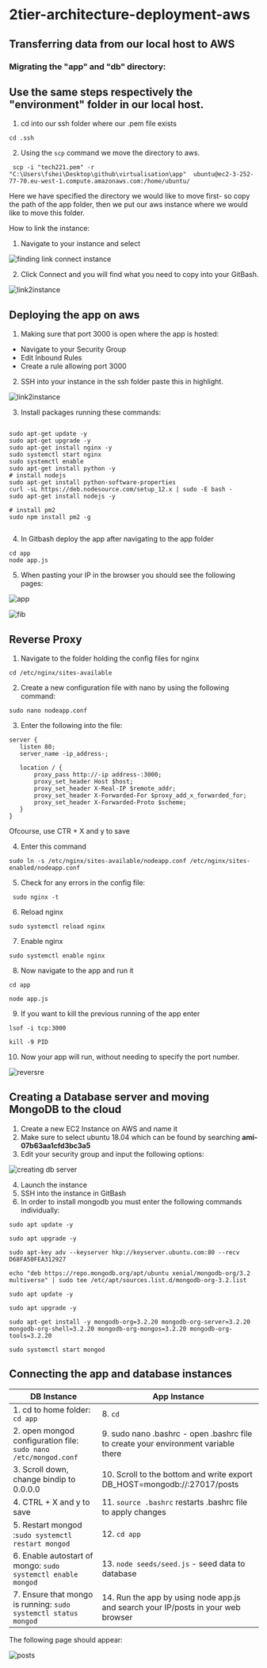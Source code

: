 # 2tier-architecture-deployment-aws


## Transferring data from our local host to AWS

### Migrating the "app" and "db" directory:

## Use the same steps respectively  the "environment" folder in our local host.

1. cd into our ssh folder where our .pem file exists

```
cd .ssh
```

2. Using the `scp` command we move the directory to aws.

```
 scp -i "tech221.pem" -r "C:\Users\fshei\Desktop\github\virtualisation\app"  ubuntu@ec2-3-252-77-70.eu-west-1.compute.amazonaws.com:/home/ubuntu/

 ```

Here we have specified the directory we would like to move first- so copy the path of the app folder, then we put our aws instance where we would like to move this folder.

How to link the instance:

1. Navigate to your instance and select

![finding link connect instance](https://user-images.githubusercontent.com/129324316/233976952-c0384cc6-eddc-41e8-99aa-a83ba4d994d3.png)



2. Click Connect and you will find what you need to copy into your GitBash. 




![link2instance](https://user-images.githubusercontent.com/129324316/233976963-7df0530a-6b3f-4bb0-a906-d5534730a308.png)


## Deploying the app on aws

1. Making sure that port 3000 is open where the app is hosted:
  - Navigate to your Security Group
  - Edit Inbound Rules 
  - Create a rule allowing port 3000
 
 2. SSH into your instance in the ssh folder paste this in highlight.
 
 
 ![link2instance](https://user-images.githubusercontent.com/129324316/234017469-f0ae8b99-e71f-4cd4-a35e-69b6420be739.png)

3. Install  packages running these commands:

```

sudo apt-get update -y
sudo apt-get upgrade -y
sudo apt-get install nginx -y
sudo systemctl start nginx
sudo systemctl enable
sudo apt-get install python -y
# install nodejs
sudo apt-get install python-software-properties
curl -sL https://deb.nodesource.com/setup_12.x | sudo -E bash -
sudo apt-get install nodejs -y

# install pm2
sudo npm install pm2 -g


```
 
 
4. In Gitbash deploy the app after navigating to the app folder
 
 ```
 cd app
 node app.js
 ```
 
5. When pasting your IP in the browser you should see the following pages:


![app](https://user-images.githubusercontent.com/129324316/234064946-3055a480-a1e6-4df2-8415-0360d3a0cbed.png)


![fib](https://user-images.githubusercontent.com/129324316/234064973-67dcd03c-a787-4f72-8157-5afef8db83f3.png)


## Reverse Proxy

1. Navigate to the folder holding the config files for nginx 
```
cd /etc/nginx/sites-available
```

2. Create a new configuration file with nano by using the following command:

```
sudo nano nodeapp.conf

```

3. Enter the following into the file:

```
server {
   listen 80;
   server_name -ip_address-;

   location / {
       proxy_pass http://-ip address-:3000;
       proxy_set_header Host $host;
       proxy_set_header X-Real-IP $remote_addr;
       proxy_set_header X-Forwarded-For $proxy_add_x_forwarded_for;
       proxy_set_header X-Forwarded-Proto $scheme;
   }
}
```
Ofcourse, use CTR + X and y to save

4. Enter this command 
```
sudo ln -s /etc/nginx/sites-available/nodeapp.conf /etc/nginx/sites-enabled/nodeapp.conf

```
5. Check for any errors in the config file:
```
 sudo nginx -t

```
6. Reload nginx

```
sudo systemctl reload nginx

```
7. Enable nginx
```
sudo systemctl enable nginx

```
8. Now navigate to the app and run it

```
cd app

node app.js
```
9. If you want to kill the previous running of the app enter
```
lsof -i tcp:3000

kill -9 PID

```
10. Now your app will run, without needing to specify the port number.

![reversre](https://user-images.githubusercontent.com/129324316/234068961-42e4ab2d-530c-4300-a7f4-c13f85a5ac33.png)

## Creating a Database server and moving MongoDB to the cloud

1. Create a new EC2 Instance on AWS and name it 
2. Make sure to select ubuntu 18.04 which can be found by searching **ami-07b63aa1cfd3bc3a5**
3. Edit your security group and input the following options:

![creating db server](https://user-images.githubusercontent.com/129324316/234069988-727ee3d3-718b-4ec9-8337-b2f36d38e7de.png)

4. Launch the instance
5. SSH into the instance in GitBash
6. In order to install mongodb you must enter the following commands individually:

```
sudo apt update -y 

sudo apt upgrade -y

sudo apt-key adv --keyserver hkp://keyserver.ubuntu.com:80 --recv D68FA50FEA312927

echo "deb https://repo.mongodb.org/apt/ubuntu xenial/mongodb-org/3.2 multiverse" | sudo tee /etc/apt/sources.list.d/mongodb-org-3.2.list

sudo apt update -y 

sudo apt upgrade -y

sudo apt-get install -y mongodb-org=3.2.20 mongodb-org-server=3.2.20 mongodb-org-shell=3.2.20 mongodb-org-mongos=3.2.20 mongodb-org-tools=3.2.20

sudo systemctl start mongod
```

## Connecting the app and database instances


|DB Instance |App Instance|
|-----------|-----------|
|1. cd to home folder:  ```cd app```|8. ```cd ```|
|2. open mongod configuration file:  ```sudo nano /etc/mongod.conf```|9. sudo nano .bashrc - open .bashrc file to create your environment variable there |
|3. Scroll down, change bindip to 0.0.0.0|10. Scroll to the bottom and write export DB_HOST=mongodb://<ip>:27017/posts |
|4. CTRL + X and y to save|11. ```source .bashrc``` restarts .bashrc file to apply changes|
|5. Restart mongod :```sudo systemctl restart mongod```|12. ```cd app```|
|6. Enable autostart of mongo: ```sudo systemctl enable mongod```|13. ```node seeds/seed.js``` - seed data to database|
|7. Ensure that mongo is running: ```sudo systemctl status mongod ```|14. Run the app by using node app.js and search your IP/posts in your web browser|
 
 
 The following page should appear:
 
 ![posts](https://user-images.githubusercontent.com/129324316/234239523-7dc09a3a-ab11-4342-9b75-0bfffe26f897.png)

